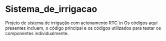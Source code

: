 # Sistema_de_irrigacao
Projeto de sistema de irrigação com acionamento RTC \n
Os códigos aqui presentes incluem, o código principal e os códigos utilizados para testar os componentes individualmente.
